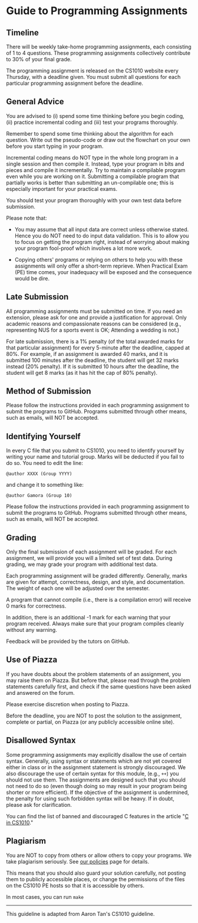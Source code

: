 # Guide to Programming Assignments

## Timeline

There will be weekly take-home programming assignments, each consisting of 1 to 4 questions. 
These programming assignments collectively contribute to 30% of your final grade.

The programming assignment is released on the CS1010 website every Thursday, with a deadline given.  You must submit all questions for each particular programming assignment before the deadline.

## General Advice
You are advised to (i) spend some time thinking before you begin coding, (ii) practice incremental coding and (iii) test your programs thoroughly.

Remember to spend some time thinking about the algorithm for each question.  Write out the pseudo-code or draw out the flowchart on your own before you start typing in your program. 

Incremental coding means do NOT type in the whole long program in a single session and then compile it. Instead, type your program in bits and pieces and compile it incrementally. Try to maintain a compilable program even while you are working on it. Submitting a compilable program that partially works is better than submitting an un-compilable one; this is especially important for your practical exams. 

You should test your program thoroughly with your own test data before submission.

Please note that:

- You may assume that all input data are correct unless otherwise stated. Hence you do NOT need to do input data validation. This is to allow you to focus on getting the program right, instead of worrying about making your program fool-proof which involves a lot more work. 

- Copying others' programs or relying on others to help you with these assignments will only offer a short-term reprieve. When Practical Exam (PE) time comes, your inadequacy will be exposed and the consequence would be dire.

## Late Submission
All programming assignments must be submitted on time.  If you need an extension, please ask for one and provide a justification for approval.  Only academic reasons and compassionate reasons can be considered (e.g., representing NUS for a sports event is OK; Attending a wedding is not.)

For late submission, there is a 1% penalty (of the total awarded marks for that particular assignment) for every 5-minute after the deadline, capped at 80%.  For example, if an assignment is awarded 40 marks, and it is submitted 100 minutes after the deadline, the student will get 32 marks instead (20% penalty).  If it is submitted 10 hours after the deadline, the student will get 8 marks (as it has hit the cap of 80% penalty).

## Method of Submission
Please follow the instructions provided in each programming assignment to submit the programs to GitHub.  Programs submitted through other means, such as emails, will NOT be accepted.

## Identifying Yourself

In every C file that you submit to CS1010, you need to identify yourself by writing your name and tutorial group. Marks will be deducted if you fail to do so. You need to edit the line:

```
@author XXXX (Group YYYY)
```

and change it to something like:

```
@author Gamora (Group 10)
```

Please follow the instructions provided in each programming assignment to submit the programs to GitHub.  Programs submitted through other means, such as emails, will NOT be accepted.

## Grading
Only the final submission of each assignment will be graded.  For each assignment, we will provide you will a limited set of test data.  During grading, we may grade your program with additional test data.

Each programming assignment will be graded differently.  Generally, marks are given for attempt, correctness, design, and style, and documentation.  The weight of each one will be adjusted over the semester.  

A program that cannot compile (i.e., there is a compilation error) will receive 0 marks for correctness.

In addition, there is an additional -1 mark for each warning that your program received.  Always make sure that your program compiles cleanly without any warning.

Feedback will be provided by the tutors on GitHub.

## Use of Piazza
If you have doubts about the problem statements of an assignment, you may raise them on Piazza.  But before that, please read through the problem statements carefully first, and check if the same questions have been asked and answered on the forum.

Please exercise discretion when posting to Piazza.

Before the deadline, you are NOT to post the solution to the assignment, complete or partial, on Piazza (or any publicly accessible online site).

## Disallowed Syntax
Some programming assignments may explicitly disallow the use of certain syntax. Generally, using syntax or statements which are not yet covered either in class or in the assignment statement is strongly discouraged.  We also discourage the use of certain syntax for this module, (e.g., `++`) you should not use them.  The assignments are designed such that you should not need to do so (even though doing so may result in your program being shorter or more efficient). If the objective of the assignment is undermined, the penalty for using such forbidden syntax will be heavy. If in doubt, please ask for clarification.

You can find the list of banned and discouraged C features in the article "[C in CS1010](c-in-cs1010.md)."

## Plagiarism
You are NOT to copy from others or allow others to copy your programs.  We take plagiarism seriously.  See [our policies](policies.md) page for details.

This means that you should also guard your solution carefully, not posting them to publicly accessible places, or change the permissions of the files on the CS1010 PE hosts so that it is accessible by others.

In most cases, you can run `make`

---
This guideline is adapted from Aaron Tan's CS1010 guideline.
